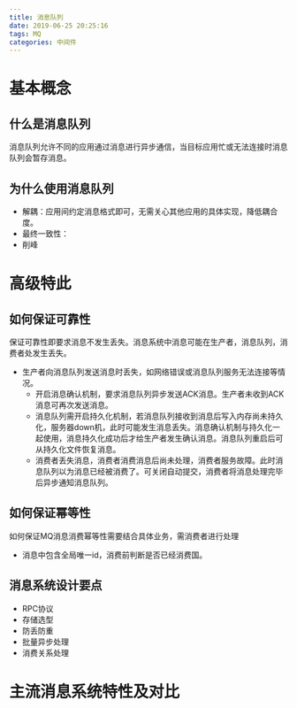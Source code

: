 ```yaml
---
title: 消息队列
date: 2019-06-25 20:25:16
tags: MQ
categories: 中间件
---
```


# 基本概念
## 什么是消息队列
消息队列允许不同的应用通过消息进行异步通信，当目标应用忙或无法连接时消息队列会暂存消息。
## 为什么使用消息队列
- 解耦：应用间约定消息格式即可，无需关心其他应用的具体实现，降低耦合度。
- 最终一致性：
- 削峰
# 高级特此
## 如何保证可靠性
保证可靠性即要求消息不发生丢失。消息系统中消息可能在生产者，消息队列，消费者处发生丢失。
- 生产者向消息队列发送消息时丢失，如网络错误或消息队列服务无法连接等情况。
  - 开启消息确认机制，要求消息队列异步发送ACK消息。生产者未收到ACK消息可再次发送消息。
  - 消息队列需开启持久化机制，若消息队列接收到消息后写入内存尚未持久化，服务器down机，此时可能发生消息丢失。消息确认机制与持久化一起使用，消息持久化成功后才给生产者发生确认消息。消息队列重启后可从持久化文件恢复消息。
  - 消费者丢失消息，消费者消费消息后尚未处理，消费者服务故障。此时消息队列以为消息已经被消费了。可关闭自动提交，消费者将消息处理完毕后异步通知消息队列。
## 如何保证幂等性
如何保证MQ消息消费幂等性需要结合具体业务，需消费者进行处理
- 消息中包含全局唯一id，消费前判断是否已经消费国。
## 消息系统设计要点
- RPC协议
- 存储选型
- 防丢防重
- 批量异步处理
- 消费关系处理
  
# 主流消息系统特性及对比

